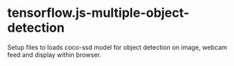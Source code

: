 # tensorflow.js-multiple-object-detection
Setup files to loads coco-ssd model for object detection on image, webcam feed and display within browser.

